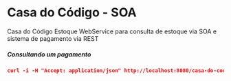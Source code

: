# Casa do Código - SOA
Casa do Código Estoque WebService para consulta de estoque via SOA e sistema de pagamento via REST

##### Consultando um pagamento 
```json
curl -i -H "Accept: application/json" http://localhost:8080/casa-do-codigo-webservice/pagamentos/1
```


